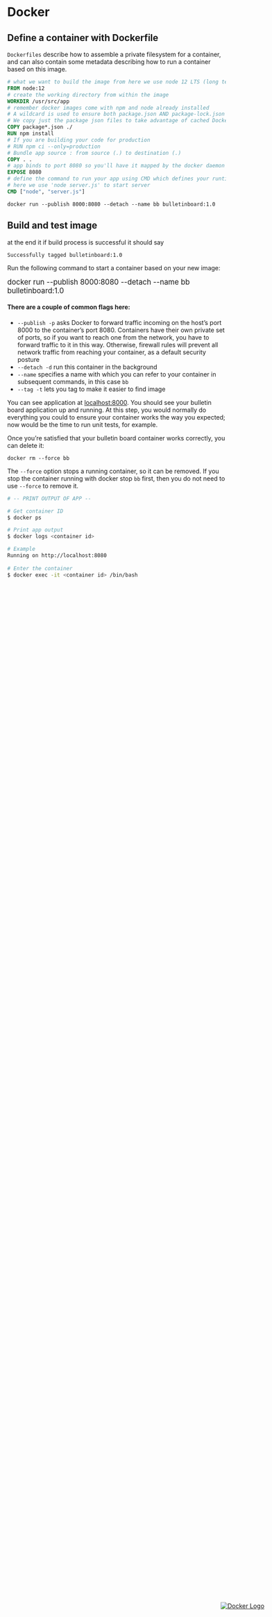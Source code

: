 <head>
 
  <link 
    href="https://fonts.googleapis.com/css?family=Fira+Mono:500&display=swap" 
    rel="stylesheet">
    <script src="https://code.jquery.com/jquery-3.5.1.min.js" integrity="sha256-9/aliU8dGd2tb6OSsuzixeV4y/faTqgFtohetphbbj0=" crossorigin="anonymous"></script>
<style> 
#stack-container {
    position: fixed;
    height: 5em;
    display: flex;
    flex-direction: column-reverse;
    bottom:5vh;
    right: 5vw;
    width: 20vw
}
</style>
</head>    

<div id="stack-container">

<a href="https://make.wordpress.org/"><img src="https://www.docker.com/sites/default/files/d8/styles/role_icon/public/2019-07/Moby-logo.png?itok=sYH_JEaJ" alt="Docker Logo"></a>
</div>

# Docker

## Define a container with Dockerfile

`Dockerfiles` describe how to assemble a private filesystem for a container, and can also contain some metadata describing how to run a container based on this image.

``` dockerfile
# what we want to build the image from here we use node 12 LTS (long term support)
FROM node:12 
# create the working directory from within the image
WORKDIR /usr/src/app
# remember docker images come with npm and node already installed
# A wildcard is used to ensure both package.json AND package-lock.json are copied
# We copy just the package json files to take advantage of cached Docker layer
COPY package*.json ./ 
RUN npm install
# If you are building your code for production
# RUN npm ci --only=production
# Bundle app source : from source (.) to destination (.)
COPY . . 
# app binds to port 8080 so you'll have it mapped by the docker daemon
EXPOSE 8080
# define the command to run your app using CMD which defines your runtime
# here we use 'node server.js' to start server
CMD ["node", "server.js"]

```



    docker run --publish 8000:8080 --detach --name bb bulletinboard:1.0
## Build and test image

at the end it if build process is successful it should say

    Successfully tagged bulletinboard:1.0

<p class="SpringGreen">
    Run the following command to start a container based on your new image:
</p>
<big class="SpringGreen">docker run --publish 8000:8080 --detach --name bb bulletinboard:1.0</big>


#### There are a couple of common flags here:
- `--publish -p` asks Docker to forward traffic incoming on the host’s <span class="Khaki">port 8000 </span>to the <span class="Bisque">container’s port 8080</span>. Containers have their own private set of ports, so if you want to reach one from the network, you have to forward traffic to it in this way. Otherwise, firewall rules will prevent all network traffic from reaching your container, as a default security posture
- `--detach -d` run this container in the background
- `--name` specifies a name with which you can refer to your container in subsequent commands, in this case `bb`
- `--tag -t` lets you tag to make it easier to find image

You can see application at <u>localhost:8000</u>. You should see your bulletin board application up and running. At this step, you would normally do everything you could to ensure your container works the way you expected; now would be the time to run unit tests, for example.

Once you’re satisfied that your bulletin board container works correctly, you can delete it:

    docker rm --force bb

The `--force` option stops a running container, so it can be removed. If you stop the container running with docker stop `bb` first, then you do not need to use `--force` to remove it.

```bash
# -- PRINT OUTPUT OF APP --

# Get container ID
$ docker ps

# Print app output
$ docker logs <container id>

# Example
Running on http://localhost:8080
 
# Enter the container
$ docker exec -it <container id> /bin/bash
```